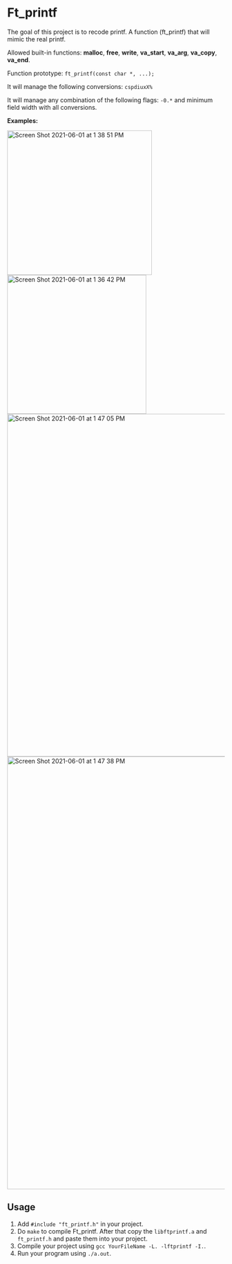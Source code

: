 # Ft_printf
The goal of this project is to recode printf. A function (ft_printf) that will mimic the real printf.

Allowed built-in functions: **malloc**, **free**, **write**, **va_start**, **va_arg**, **va_copy**, **va_end**.

Function prototype: `ft_printf(const char *, ...);`

It will manage the following conversions: `cspdiuxX%`

It will manage any combination of the following flags: `-0.*` and minimum field width with all conversions.

**Examples:**

<img width="335" alt="Screen Shot 2021-06-01 at 1 38 51 PM" src="https://user-images.githubusercontent.com/84783740/120312748-c7c5ef00-c2e1-11eb-8297-215bf537989e.png">
<img width="322" alt="Screen Shot 2021-06-01 at 1 36 42 PM" src="https://user-images.githubusercontent.com/84783740/120312767-cdbbd000-c2e1-11eb-8e4e-38f2508f697e.png">
<img width="794" alt="Screen Shot 2021-06-01 at 1 47 05 PM" src="https://user-images.githubusercontent.com/84783740/120312792-d3b1b100-c2e1-11eb-859d-755e84e7eb64.png">
<img width="1003" alt="Screen Shot 2021-06-01 at 1 47 38 PM" src="https://user-images.githubusercontent.com/84783740/120312815-dd3b1900-c2e1-11eb-9982-0503d59459e8.png">


## Usage
1. Add `#include "ft_printf.h"` in your project.
2. Do `make` to compile Ft_printf. After that copy the `libftprintf.a` and `ft_printf.h` and paste them into your project.
3. Compile your project using `gcc YourFileName -L. -lftprintf -I.`.
4. Run your program using `./a.out`.
